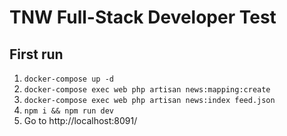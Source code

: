 # TNW Full-Stack Developer Test


## First run
1. `docker-compose up -d`
2. `docker-compose exec web php artisan news:mapping:create` 
3. `docker-compose exec web php artisan news:index feed.json`
4. `npm i && npm run dev`
4. Go to http://localhost:8091/

